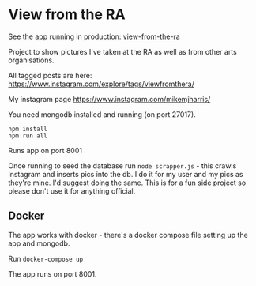 View from the RA
========================

See the app running in production:  [view-from-the-ra](https://view-from-the-ra.mikemjharris.com)

Project to show pictures I've taken at the RA as well as from other arts organisations.

All tagged posts are here: https://www.instagram.com/explore/tags/viewfromthera/

My instagram page https://www.instagram.com/mikemjharris/

You need mongodb installed and running (on port 27017). 

`npm install`  
`npm run all`

Runs app on port 8001

Once running to seed the database run `node scrapper.js` - this crawls instagram and inserts pics into the db.  I do it for my user and my pics as they're mine.  I'd suggest doing the same.  This is for a fun side project so please don't use it for anything official.


## Docker
The app works with docker - there's a docker compose file setting up the app and mongodb.

Run `docker-compose up`

The app runs on port 8001.




